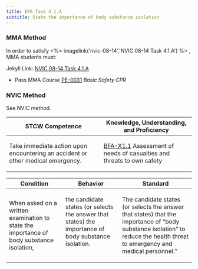 ```yaml
---
title: EFA Task 4.1.A 
subtitle: State the importance of body substance isolation
---
```



### MMA Method

In order to satisfy <%= imagelink('nvic-08-14','NVIC 08-14  Task  4.1.A') %> , MMA students must:

Jekyll Link: [NVIC 08-14  Task  4.1.A](/stcw23/assets/images/nvic-08-14.pdf)

* Pass MMA Course  [PE-0031](PE-0031) *Basic Safety CPR*


### NVIC Method

<a onclick="togglevisibility('nvic_methods')" >See NVIC method.</a>

<div id='nvic_methods' class='hide'>

<table>
<thead>
<tr>
<th class='forty'> STCW Competence </th>
<th class='sixty'> Knowledge, Understanding, and Proficiency </th>
</tr>
</thead>




<tbody>
<tr><td markdown='1'>

Take immediate action upon encountering an accident or other medical emergency.

</td><td markdown='1'>

[BFA-X1.1](../../tables/613.html#BFA-X1.1) Assessment of needs of casualties and threats to own safety

</td></tr>


</tbody>
</table>


<table>
<thead>
<tr><th class='twenty'>  Condition </th><th class='twenty'> Behavior </th><th  class='sixty'>Standard </th></tr>
</thead>
<tbody >



<tr><td markdown='1'>

When asked on a written examination to state the importance of body substance isolation,

</td><td markdown='1'>

the candidate states (or selects the answer that states) the importance of body substance isolation.

<br>

<div class="tooltip">
<span class="tooltiptext">
</span>
</div>


</td><td markdown='1'>

The candidate states (or selects the answer that states) that the importance of “body substance isolation” to reduce the health threat to emergency and medical personnel.”

</td></tr>
</tbody>
</table>
</div>
